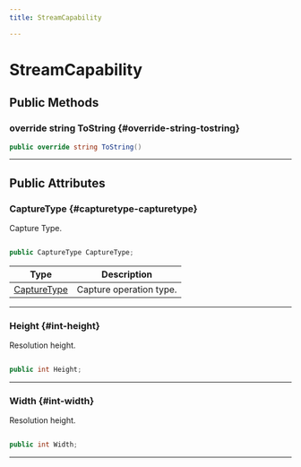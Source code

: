 ```yaml
---
title: StreamCapability

---
```


# StreamCapability










## Public Methods

### override string ToString {#override-string-tostring}

```csharp
public override string ToString()
```






-----------

## Public Attributes

### CaptureType {#capturetype-capturetype}

Capture Type. 

```csharp

public CaptureType CaptureType;

```

| Type | Description  | 
|--|--|
| [CaptureType](/unity-api/api/UnityEngine.XR.MagicLeap/MLCameraBase/UnityEngine.XR.MagicLeap.MLCameraBase.md#enums-capturetype) | Capture operation type.  |





-----------

### Height {#int-height}

Resolution height. 

```csharp

public int Height;

```






-----------

### Width {#int-width}

Resolution height. 

```csharp

public int Width;

```






-----------

